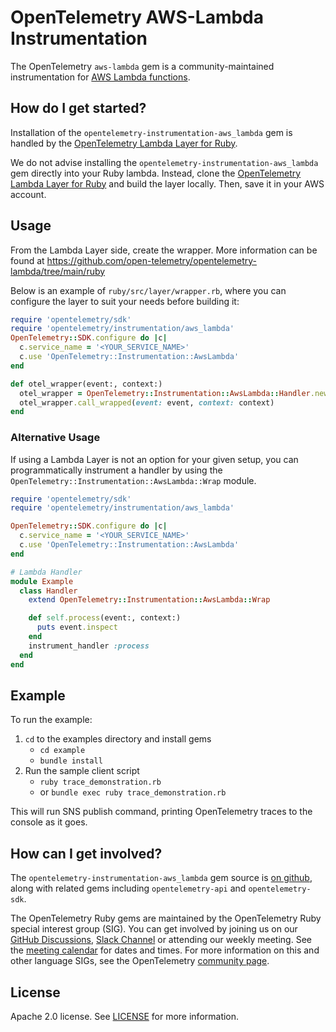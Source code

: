 # OpenTelemetry AWS-Lambda Instrumentation

The OpenTelemetry `aws-lambda` gem is a community-maintained instrumentation for [AWS Lambda functions](https://docs.aws.amazon.com/lambda/latest/dg/ruby-handler.html).

## How do I get started?

Installation of the `opentelemetry-instrumentation-aws_lambda` gem is handled by the [OpenTelemetry Lambda Layer for Ruby](https://github.com/open-telemetry/opentelemetry-lambda/tree/main/ruby).

We do not advise installing the `opentelemetry-instrumentation-aws_lambda` gem directly into your Ruby lambda. Instead, clone the [OpenTelemetry Lambda Layer for Ruby](https://github.com/open-telemetry/opentelemetry-lambda/tree/main/ruby) and build the layer locally. Then, save it in your AWS account.

## Usage

From the Lambda Layer side, create the wrapper. More information can be found at <https://github.com/open-telemetry/opentelemetry-lambda/tree/main/ruby>

Below is an example of `ruby/src/layer/wrapper.rb`, where you can configure the layer to suit your needs before building it:

```ruby
require 'opentelemetry/sdk'
require 'opentelemetry/instrumentation/aws_lambda'
OpenTelemetry::SDK.configure do |c|
  c.service_name = '<YOUR_SERVICE_NAME>'
  c.use 'OpenTelemetry::Instrumentation::AwsLambda'
end

def otel_wrapper(event:, context:)
  otel_wrapper = OpenTelemetry::Instrumentation::AwsLambda::Handler.new()
  otel_wrapper.call_wrapped(event: event, context: context)
end
```

### Alternative Usage

If using a Lambda Layer is not an option for your given setup, you can programmatically instrument a handler by using the `OpenTelemetry::Instrumentation::AwsLambda::Wrap` module.

```ruby
require 'opentelemetry/sdk'
require 'opentelemetry/instrumentation/aws_lambda'

OpenTelemetry::SDK.configure do |c|
  c.service_name = '<YOUR_SERVICE_NAME>'
  c.use 'OpenTelemetry::Instrumentation::AwsLambda'
end

# Lambda Handler
module Example
  class Handler
    extend OpenTelemetry::Instrumentation::AwsLambda::Wrap

    def self.process(event:, context:)
      puts event.inspect
    end
    instrument_handler :process
  end
end
```

## Example

To run the example:

1. `cd` to the examples directory and install gems
	* `cd example`
	* `bundle install`
2. Run the sample client script
	* `ruby trace_demonstration.rb`
	* or `bundle exec ruby trace_demonstration.rb`

This will run SNS publish command, printing OpenTelemetry traces to the console as it goes.

## How can I get involved?

The `opentelemetry-instrumentation-aws_lambda` gem source is [on github][repo-github], along with related gems including `opentelemetry-api` and `opentelemetry-sdk`.

The OpenTelemetry Ruby gems are maintained by the OpenTelemetry Ruby special interest group (SIG). You can get involved by joining us on our [GitHub Discussions][discussions-url], [Slack Channel][slack-channel] or attending our weekly meeting. See the [meeting calendar][community-meetings] for dates and times. For more information on this and other language SIGs, see the OpenTelemetry [community page][ruby-sig].

## License

Apache 2.0 license. See [LICENSE][license-github] for more information.

[repo-github]: https://github.com/open-telemetry/opentelemetry-ruby
[license-github]: https://github.com/open-telemetry/opentelemetry-ruby-contrib/blob/main/LICENSE
[ruby-sig]: https://github.com/open-telemetry/community#ruby-sig
[community-meetings]: https://github.com/open-telemetry/community#community-meetings
[slack-channel]: https://cloud-native.slack.com/archives/C01NWKKMKMY
[discussions-url]: https://github.com/open-telemetry/opentelemetry-ruby/discussions
